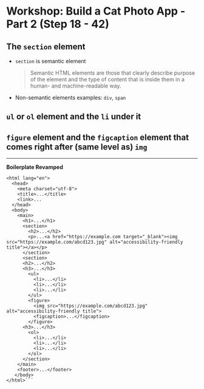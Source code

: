 # Workshop: Build a Cat Photo App - Part 2 (Step 18 - 42)
## The `section` element
- `section` is semantic element  
  > Semantic HTML elements are those that clearly describe purpose of the element and the type of content that is inside them in a human- and machine-readable way.
- Non-semantic elements examples: `div`, `span`
## `ul` or `ol` element and the `li` under it
## `figure` element and the `figcaption` element that comes right after (same level as) `img`

---

**Boilerplate Revamped**
```<!DOCTYPE html>
<html lang="en">
  <head>
    <meta charset="utf-8">
    <title>...</title>
    <link>...
  </head>
  <body>
    <main>
      <h1>...</h1>
      <section>
        <h2>...</h2>
        <p>...<a href="https://example.com target="_blank"><img src="https://example.com/abcd123.jpg" alt="accessibility-friendly title"></a></p>
      </section>
      <section>
      <h2>...</h2>
      <h3>...</h3>
        <ul>
          <li>...</li>
          <li>...</li>
          <li>...</li>
        </ul>
        <figure>
          <img src="https://example.com/abcd123.jpg" alt="accessibility-friendly title">
          <figcaption>...</figcaption>
        </figure>
      <h3>...</h3>
        <ol>
          <li>...</li>
          <li>...</li>
          <li>...</li>     
        </ol>    
      </section>
    </main>
    <footer>...</footer>
   </body>
</html>```

